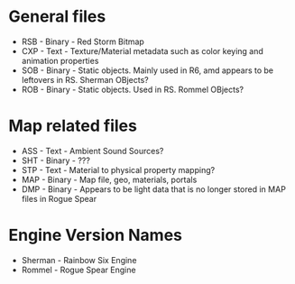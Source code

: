# General files
- RSB - Binary - Red Storm Bitmap
- CXP - Text - Texture/Material metadata such as color keying and animation properties
- SOB - Binary - Static objects. Mainly used in R6, amd appears to be leftovers in RS. Sherman OBjects?
- ROB - Binary - Static objects. Used in RS. Rommel OBjects?

# Map related files
- ASS - Text - Ambient Sound Sources?
- SHT - Binary - ???
- STP - Text - Material to physical property mapping?
- MAP - Binary - Map file, geo, materials, portals
- DMP - Binary - Appears to be light data that is no longer stored in MAP files in Rogue Spear


# Engine Version Names
- Sherman - Rainbow Six Engine
- Rommel - Rogue Spear Engine
